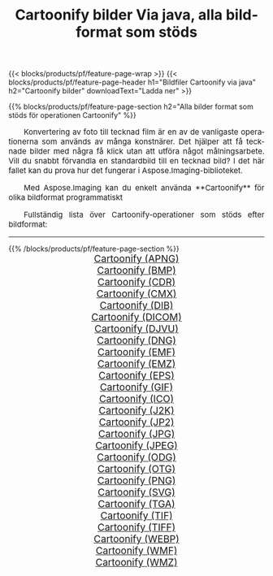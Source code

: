 ﻿---
title: Cartoonify bilder Via java, alla bildformat som stöds 
weight: 3920
url: /sv/java/cartoonify 
lang: sv
langdirlevel: 2
locales: zh-hans,ja,it,ru,de,es,fr,nl,id,lt,pl,pt,vi,tr,ko,zh-hant,ar,hi,th,sv,cs,uk,he
description: Med Aspose.Imaging kan du enkelt Cartoonify bilder via java
---

{{< blocks/products/pf/feature-page-wrap >}}
{{< blocks/products/pf/feature-page-header h1="Bildfiler Cartoonify via java" h2="Cartoonify bilder" downloadText="Ladda ner" >}}


{{% blocks/products/pf/feature-page-section  h2="Alla bilder format som stöds för operationen Cartoonify" %}}
<p align="justify" style="text-indent:2em;font-size:15px;">
Konvertering av foto till tecknad film är en av de vanligaste operationerna som används av många konstnärer. Det hjälper att få tecknade bilder med några få klick utan att utföra något målningsarbete. Vill du snabbt förvandla en standardbild till en tecknad bild? I det här fallet kan du prova hur det fungerar i Aspose.Imaging-biblioteket.
</p>
<p align="justify" style="text-indent:2em;font-size:15px;">
Med Aspose.Imaging kan du enkelt använda **Cartoonify** för olika bildformat programmatiskt
</p>
<p align="justify" style="text-indent:2em;font-size:15px;">
Fullständig lista över Cartoonify-operationer som stöds efter bildformat:
</p>
<hr/>
{{% /blocks/products/pf/feature-page-section %}}
<div class="container-fluid productfamilypage bg-gray">
    <div class="convertypes bg-gray agp-content section">
        <div class="container">
		<div class="row other-converters" style="gap: 10px;font-size: 19px;text-align:center;">
		    <div class='col-md-2 other-converter remove-lp remove-rp'><a href="/imaging/sv/java/cartoonify/apng" style="padding:15px;">Cartoonify (APNG)</a></div><div class='col-md-2 other-converter remove-lp remove-rp'><a href="/imaging/sv/java/cartoonify/bmp" style="padding:15px;">Cartoonify (BMP)</a></div><div class='col-md-2 other-converter remove-lp remove-rp'><a href="/imaging/sv/java/cartoonify/cdr" style="padding:15px;">Cartoonify (CDR)</a></div><div class='col-md-2 other-converter remove-lp remove-rp'><a href="/imaging/sv/java/cartoonify/cmx" style="padding:15px;">Cartoonify (CMX)</a></div><div class='col-md-2 other-converter remove-lp remove-rp'><a href="/imaging/sv/java/cartoonify/dib" style="padding:15px;">Cartoonify (DIB)</a></div><div class='col-md-2 other-converter remove-lp remove-rp'><a href="/imaging/sv/java/cartoonify/dicom" style="padding:15px;">Cartoonify (DICOM)</a></div><div class='col-md-2 other-converter remove-lp remove-rp'><a href="/imaging/sv/java/cartoonify/djvu" style="padding:15px;">Cartoonify (DJVU)</a></div><div class='col-md-2 other-converter remove-lp remove-rp'><a href="/imaging/sv/java/cartoonify/dng" style="padding:15px;">Cartoonify (DNG)</a></div><div class='col-md-2 other-converter remove-lp remove-rp'><a href="/imaging/sv/java/cartoonify/emf" style="padding:15px;">Cartoonify (EMF)</a></div><div class='col-md-2 other-converter remove-lp remove-rp'><a href="/imaging/sv/java/cartoonify/emz" style="padding:15px;">Cartoonify (EMZ)</a></div><div class='col-md-2 other-converter remove-lp remove-rp'><a href="/imaging/sv/java/cartoonify/eps" style="padding:15px;">Cartoonify (EPS)</a></div><div class='col-md-2 other-converter remove-lp remove-rp'><a href="/imaging/sv/java/cartoonify/gif" style="padding:15px;">Cartoonify (GIF)</a></div><div class='col-md-2 other-converter remove-lp remove-rp'><a href="/imaging/sv/java/cartoonify/ico" style="padding:15px;">Cartoonify (ICO)</a></div><div class='col-md-2 other-converter remove-lp remove-rp'><a href="/imaging/sv/java/cartoonify/j2k" style="padding:15px;">Cartoonify (J2K)</a></div><div class='col-md-2 other-converter remove-lp remove-rp'><a href="/imaging/sv/java/cartoonify/jp2" style="padding:15px;">Cartoonify (JP2)</a></div><div class='col-md-2 other-converter remove-lp remove-rp'><a href="/imaging/sv/java/cartoonify/jpg" style="padding:15px;">Cartoonify (JPG)</a></div><div class='col-md-2 other-converter remove-lp remove-rp'><a href="/imaging/sv/java/cartoonify/jpeg" style="padding:15px;">Cartoonify (JPEG)</a></div><div class='col-md-2 other-converter remove-lp remove-rp'><a href="/imaging/sv/java/cartoonify/odg" style="padding:15px;">Cartoonify (ODG)</a></div><div class='col-md-2 other-converter remove-lp remove-rp'><a href="/imaging/sv/java/cartoonify/otg" style="padding:15px;">Cartoonify (OTG)</a></div><div class='col-md-2 other-converter remove-lp remove-rp'><a href="/imaging/sv/java/cartoonify/png" style="padding:15px;">Cartoonify (PNG)</a></div><div class='col-md-2 other-converter remove-lp remove-rp'><a href="/imaging/sv/java/cartoonify/svg" style="padding:15px;">Cartoonify (SVG)</a></div><div class='col-md-2 other-converter remove-lp remove-rp'><a href="/imaging/sv/java/cartoonify/tga" style="padding:15px;">Cartoonify (TGA)</a></div><div class='col-md-2 other-converter remove-lp remove-rp'><a href="/imaging/sv/java/cartoonify/tif" style="padding:15px;">Cartoonify (TIF)</a></div><div class='col-md-2 other-converter remove-lp remove-rp'><a href="/imaging/sv/java/cartoonify/tiff" style="padding:15px;">Cartoonify (TIFF)</a></div><div class='col-md-2 other-converter remove-lp remove-rp'><a href="/imaging/sv/java/cartoonify/webp" style="padding:15px;">Cartoonify (WEBP)</a></div><div class='col-md-2 other-converter remove-lp remove-rp'><a href="/imaging/sv/java/cartoonify/wmf" style="padding:15px;">Cartoonify (WMF)</a></div><div class='col-md-2 other-converter remove-lp remove-rp'><a href="/imaging/sv/java/cartoonify/wmz" style="padding:15px;">Cartoonify (WMZ)</a></div>
                </div>
        </div>
    </div>
</div>
<br/>
